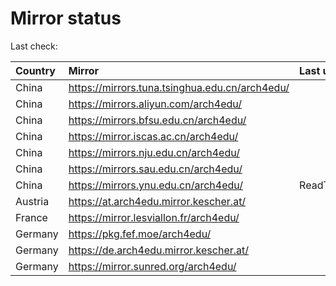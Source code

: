 <script src="./time.js"></script>
# Mirror status
Last check: <script type="text/javascript">localize(1692033319.3321588);</script>

|Country|Mirror|Last update|
|:------|:-----|:----------|
|China|https://mirrors.tuna.tsinghua.edu.cn/arch4edu/|<script type="text/javascript">localize(1691994635);</script>|
|China|https://mirrors.aliyun.com/arch4edu/|<script type="text/javascript">localize(1691908011);</script>|
|China|https://mirrors.bfsu.edu.cn/arch4edu/|<script type="text/javascript">localize(1691994635);</script>|
|China|https://mirror.iscas.ac.cn/arch4edu/|<script type="text/javascript">localize(1691994635);</script>|
|China|https://mirrors.nju.edu.cn/arch4edu/|<script type="text/javascript">localize(1691951227);</script>|
|China|https://mirrors.sau.edu.cn/arch4edu/|<script type="text/javascript">localize(1691994635);</script>|
|China|https://mirrors.ynu.edu.cn/arch4edu/|ReadTimeout|
|Austria|https://at.arch4edu.mirror.kescher.at/|<script type="text/javascript">localize(1691994635);</script>|
|France|https://mirror.lesviallon.fr/arch4edu/|<script type="text/javascript">localize(1691994635);</script>|
|Germany|https://pkg.fef.moe/arch4edu/|<script type="text/javascript">localize(1691994635);</script>|
|Germany|https://de.arch4edu.mirror.kescher.at/|<script type="text/javascript">localize(1691994635);</script>|
|Germany|https://mirror.sunred.org/arch4edu/|<script type="text/javascript">localize(1691994635);</script>|

<script src="./tablefilter/tablefilter.js"></script>
<script src="./table.js"></script>